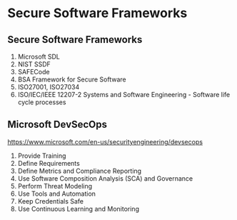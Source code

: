 # Secure Software Frameworks
## Secure Software Frameworks

1. Microsoft SDL
2. NIST SSDF
3. SAFECode
4. BSA Framework for Secure Software
5. ISO27001, ISO27034
6. ISO/IEC/IEEE 12207-2 Systems and Software Engineering - Software life cycle processes

## Microsoft DevSecOps

https://www.microsoft.com/en-us/securityengineering/devsecops

1. Provide Training
2. Define Requirements
3. Define Metrics and Compliance Reporting
4. Use Software Composition Analysis (SCA) and Governance
5. Perform Threat Modeling
6. Use Tools and Automation
7. Keep Credentials Safe
8. Use Continuous Learning and Monitoring
